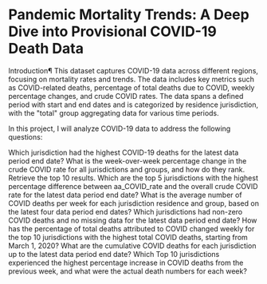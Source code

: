 
# Pandemic Mortality Trends: A Deep Dive into Provisional COVID-19 Death Data

Introduction¶
This dataset captures COVID-19 data across different regions, focusing on mortality rates and trends. The data includes key metrics such as COVID-related deaths, percentage of total deaths due to COVID, weekly percentage changes, and crude COVID rates. The data spans a defined period with start and end dates and is categorized by residence jurisdiction, with the "total" group aggregating data for various time periods.


In this project, I will analyze COVID-19 data to address the following questions:

Which jurisdiction had the highest COVID-19 deaths for the latest data period end date?
What is the week-over-week percentage change in the crude COVID rate for all jurisdictions and groups, and how do they rank. Retrieve the top 10 results.
Which are the top 5 jurisdictions with the highest percentage difference between aa_COVID_rate and the overall crude COVID rate for the latest data period end date?
What is the average number of COVID deaths per week for each jurisdiction residence and group, based on the latest four data period end dates?
Which jurisdictions had non-zero COVID deaths and no missing data for the latest data period end date?
How has the percentage of total deaths attributed to COVID changed weekly for the top 10 jurisdictions with the highest total COVID deaths, starting from March 1, 2020?
What are the cumulative COVID deaths for each jurisdiction up to the latest data period end date?
Which Top 10 jurisdictions experienced the highest percentage increase in COVID deaths from the previous week, and what were the actual death numbers for each week?

